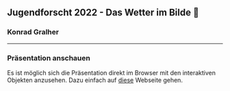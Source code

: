 ## Jugendforscht 2022 - Das Wetter im Bilde 🚀
### Konrad Gralher 
---
### Präsentation anschauen
Es ist möglich sich die Präsentation direkt im Browser mit den interaktiven Objekten anzusehen. Dazu einfach auf [diese](https://konradrundfunk.github.io/JF_weathersats/presentation/index.html) Webseite gehen. 
